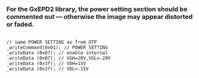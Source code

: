 ###  For the GxEPD2 library, the power setting section should be commented out — otherwise the image may appear distorted or faded.
<code>
// same POWER SETTING as from OTP
_writeCommand(0x01); // POWER SETTING
_writeData (0x07); // enable internal
_writeData (0x07); // VGH=20V,VGL=-20V
_writeData (0x3f); // VDH=15V
_writeData (0x3f); // VDL=-15V
<code>